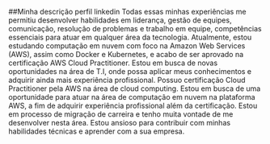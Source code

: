 ##Minha descrição perfil linkedin
 Todas essas minhas experiências me permitiu desenvolver habilidades em liderança, gestão de equipes, comunicação, resolução de problemas e trabalho em equipe, competências essenciais para atuar em qualquer área da tecnologia. Atualmente, estou estudando computação em nuvem com foco na Amazon Web Services (AWS), assim como Docker e Kubernetes, e acabo de ser aprovado na certificação AWS Cloud Practitioner. Estou em busca de novas oportunidades na área de T.I, onde possa aplicar meus conhecimentos e adquirir ainda mais experiência profissional. Possuo certificação Cloud Practitioner pela AWS na área de cloud computing. Estou em busca de uma oportunidade para atuar na área de computação em nuvem na plataforma AWS, a fim de adquirir experiência profissional além da certificação. Estou em processo de migração de carreira e tenho muita vontade de me desenvolver nesta área. Estou ansioso para contribuir com minhas habilidades técnicas e aprender com a sua empresa.

